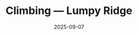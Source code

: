 ---
title: "Climbing — Lumpy Ridge"
date: 2025-09-07
description: "A bluebird day at Lumpy Ridge: long moderates, bomber gear, and views over Estes."
params:
  featured: false        # toggle true if you want it on the homepage
  sort_by: Params.weight # example of custom ordering
  sort_order: asc
resources:
  - src: "rack-and-ropes.jpg"
    title: "Rack & rope at the base"
    params: { weight: 10 }
  - src: "pitch2.jpg"
    title: "Pitch 2 traverse"
    params: { weight: 20 }
  - src: "summit-views.jpg"
    title: "Summit register & views"
    params: { weight: 30 }
  - src: "cover-lumpy.jpg"
    params:
      cover: true
      hidden: true
---